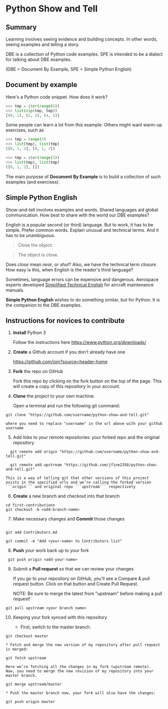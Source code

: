 # Python Show and Tell

## Summary

Learning involves seeing evidence and building concepts.
In other words, seeing examples and telling a story.

DBE is a collection of Python code examples. SPE is
intended to be a dialect for talking about DBE examples.

(DBE = Document By Example, SPE = Simple Python English)

## Document by example

Here's a Python code snippet. How does it work?
```python
>>> tmp = iter(range(6))
>>> list(zip(tmp, tmp))
[(0, 1), (2, 3), (4, 5)]
```

Some people can learn a lot from this example. Others might
want warm-up exercises, such as
```python
>>> tmp = range(3)
>>> list(tmp), list(tmp)
([0, 1, 2], [0, 1, 2])
```

```python
>>> tmp = iter(range(3))
>>> list(tmp), list(tmp)
([0, 1, 2], [])
```

The main purpose of **Document By Example** is to
build a collection of such examples (and exercises).

## Simple Python English

Show-and-tell involves examples and words. Shared
languages aid global communication. How best to share
with the world our DBE examples?

English is a popular second (or third) language. But 
to work, it has to be simple. Prefer common words.
Explain unusual and technical terms. And it has to be
unambiguous. 
> Close the object.

> The object is close.

Does _close_ mean _near_, or _shut_? Also, we have
the technical term _closure_. How easy is this, when
English is the reader's third language?

Sometimes, language errors can be expensive and
dangerous. Aerospace experts developed
[Simplified Technical English](https://en.wikipedia.org/wiki/Simplified_Technical_English)
for aircraft maintenance manuals.

**Simple Python English** wishes to do something 
similar, but for Python. It is the companion to
the DBE examples.

## Instructions for novices to contribute

1. **Install** Python 3

	Follow the instructions here https://www.python.org/downloads/

2. **Create** a Github account if you don't already have one

	https://github.com/join?source=header-home

3. **Fork** the repo on GitHub

	 Fork this repo by clicking on the fork button on the top of the page. This will create a copy of this repository in your account.
 
4. **Clone** the project to your own machine. 

	Open a terminal and run the following git command:

```
git clone "https://github.com/username/python-show-and-tell.git"
```

	where you need to replace "username" in the url above with your github username

5. Add links to your remote repositories: your forked repo and the original repository

```
  git remote add origin "https://github.com/username/python-show-and-tell.git"

  git remote add upstream "https://github.com/jfine2358/python-show-and-tell.git"
```

	This is a way of telling git that other versions of this project exists in the specified urls and we’re calling the forked version ```origin``` and original repo ```upstream``` respectively

6. **Create** a new branch and checkout into that branch

```
cd first-contributions
git checkout -b <add-branch-name>
```

7. Make necessary changes and **Commit** those changes

```

git add Contributors.md

git commit -m "Add <your-name> to Contributors list"
```

8. **Push** your work back up to your fork

```
 git push origin <add-your-name>
```

9. Submit a **Pull request** so that we can review your changes

	If you go to your repository on GitHub, you’ll see a Compare & pull request button. 
	Click on that button and Create Pull Request.

	NOTE: Be sure to merge the latest from "upstream" before making a pull request!

```git pull upstream <your branch name>```

10. Keeping your fork synced with this repository

	* First, switch to the master branch.

```git checkout master```

	* Fetch and merge the new version of my repository after pull request is merged:
```git fetch upstream```

	Here we’re fetching all the changes in my fork (upstream remote). 
	Now, you need to merge the new revision of my repository into your master branch.

```git merge upstream/master```

 	* Push the master branch now, your fork will also have the changes:

```git push origin master```

